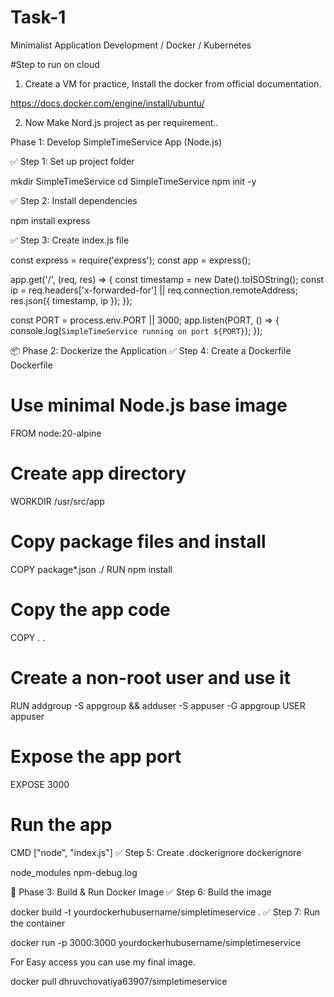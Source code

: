 # Task-1
Minimalist Application Development / Docker / Kubernetes


#Step to run on cloud

1) Create a VM for practice, Install the docker from official documentation.

  https://docs.docker.com/engine/install/ubuntu/

2) Now Make Nord.js project as per requirement..

Phase 1: Develop SimpleTimeService App (Node.js)

✅ Step 1: Set up project folder

mkdir SimpleTimeService
cd SimpleTimeService
npm init -y

✅ Step 2: Install dependencies

npm install express

✅ Step 3: Create index.js file

const express = require('express');
const app = express();

app.get('/', (req, res) => {
    const timestamp = new Date().toISOString();
    const ip = req.headers['x-forwarded-for'] || req.connection.remoteAddress;
    res.json({ timestamp, ip });
});

const PORT = process.env.PORT || 3000;
app.listen(PORT, () => {
    console.log(`SimpleTimeService running on port ${PORT}`);
});

  
 
📦 Phase 2: Dockerize the Application
✅ Step 4: Create a Dockerfile
Dockerfile

# Use minimal Node.js base image
FROM node:20-alpine

# Create app directory
WORKDIR /usr/src/app

# Copy package files and install
COPY package*.json ./
RUN npm install

# Copy the app code
COPY . .

# Create a non-root user and use it
RUN addgroup -S appgroup && adduser -S appuser -G appgroup
USER appuser

# Expose the app port
EXPOSE 3000

# Run the app
CMD ["node", "index.js"]
✅ Step 5: Create .dockerignore
dockerignore

node_modules
npm-debug.log

🐳 Phase 3: Build & Run Docker Image
✅ Step 6: Build the image

docker build -t yourdockerhubusername/simpletimeservice .
✅ Step 7: Run the container

docker run -p 3000:3000 yourdockerhubusername/simpletimeservice

For Easy access you can use my final image.

docker pull dhruvchovatiya63907/simpletimeservice
